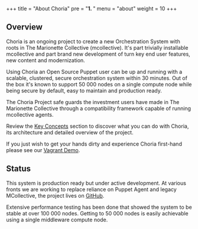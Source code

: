 +++
title = "About Choria"
pre = "<b>1. </b>"
menu = "about"
weight = 10
+++

## Overview

Choria is an ongoing project to create a new Orchestration System with roots in The Marionette Collective (mcollective).  It's part trivially installable mcollective and part brand new development of turn key end user features, new content and modernization.

Using Choria an Open Source Puppet user can be up and running with a scalable, clustered, secure orchestration system within 30 minutes.  Out of the box it's known to support 50 000 nodes on a single compute node while being secure by default, easy to maintain and production ready.

The Choria Project safe guards the investment users have made in The Marionette Collective through a compatibility framework capable of running mcollective agents.

Review the [Key Concepts](../concepts) section to discover what you can do with Choria, its architecture and detailed overview of the project.

If you just wish to get your hands dirty and experience Choria first-hand please see our [Vagrant Demo](https://github.com/choria-io/vagrant-demo).

## Status

This system is production ready but under active development.  At various fronts we are working to replace reliance on Puppet Agent and legacy MCollective, the project lives on [GitHub](https://github.com/choria-io).

Extensive performance testing has been done that showed the system to be stable at over 100 000 nodes.  Getting to 50 000 nodes is easily achievable using a single middleware compute node.
